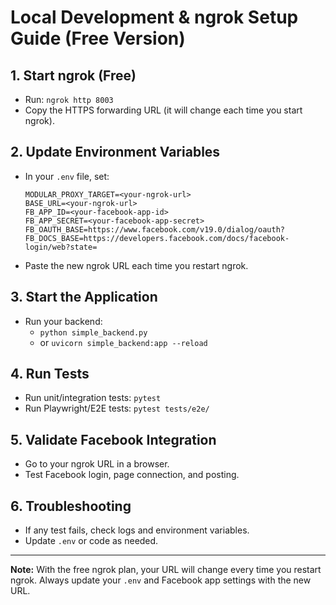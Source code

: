# Local Development & ngrok Setup Guide (Free Version)

## 1. Start ngrok (Free)
- Run: `ngrok http 8003`
- Copy the HTTPS forwarding URL (it will change each time you start ngrok).

## 2. Update Environment Variables
- In your `.env` file, set:
  ```
  MODULAR_PROXY_TARGET=<your-ngrok-url>
  BASE_URL=<your-ngrok-url>
  FB_APP_ID=<your-facebook-app-id>
  FB_APP_SECRET=<your-facebook-app-secret>
  FB_OAUTH_BASE=https://www.facebook.com/v19.0/dialog/oauth?
  FB_DOCS_BASE=https://developers.facebook.com/docs/facebook-login/web?state=
  ```
- Paste the new ngrok URL each time you restart ngrok.

## 3. Start the Application
- Run your backend:
  - `python simple_backend.py`
  - or `uvicorn simple_backend:app --reload`

## 4. Run Tests
- Run unit/integration tests: `pytest`
- Run Playwright/E2E tests: `pytest tests/e2e/`

## 5. Validate Facebook Integration
- Go to your ngrok URL in a browser.
- Test Facebook login, page connection, and posting.

## 6. Troubleshooting
- If any test fails, check logs and environment variables.
- Update `.env` or code as needed.

---
**Note:** With the free ngrok plan, your URL will change every time you restart ngrok. Always update your `.env` and Facebook app settings with the new URL.
